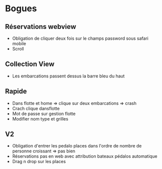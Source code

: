 Bogues
=========

## Réservations webview
* Obligation de cliquer deux fois sur le champs password sous safari mobile
* Scroll

## Collection View
* Les embarcations passent dessus la barre bleu du haut

## Rapide
* Dans flotte et home => clique sur deux embarcations => crash
* Crach clique dansflotte
* Mot de passe sur gestion flotte
* Modifier nom type et grilles

## V2
* Obligation d'entrer les pedalo places dans l'ordre de nombre de personne croissant => pas bien
* Réservations pas en web avec attribution bateaux pédalos automatique
* Drag n drop sur les places
